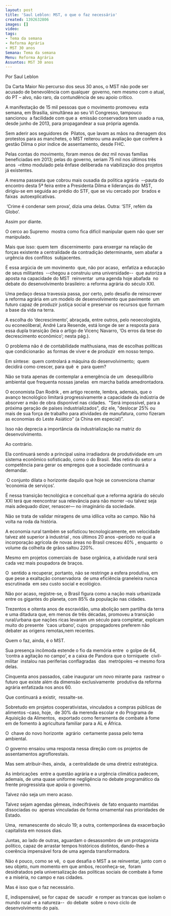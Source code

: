 ```yaml
---
layout: post
title: 'Saul Leblon: MST, o que o faz necessário'
created: 1392632806
images: []
video: 
tags:
- Tema da semana
- Reforma Agrária
- MST 30 anos
Semana: Tema da semana
Menu: Reforma Agrária
Assuntos: MST 30 anos
---
```



Por Saul Leblon 

Da Carta Maior
No percurso dos seus 30 anos, o MST não pode ser acusado de benevolência com qualquer  governo, nem mesmo com o atual, do PT – alvo, não raro, da contundência de seu apoio crítico. 


A manifestação de 15 mil pessoas que o movimento promoveu  esta semana, em Brasília, simultânea ao seu VI Congresso, tampouco  sancionou  a facilidade com que a  emissão conservadora tem usado a rua, desde junho de 2013, para propagandear a sua própria agenda.


Sem aderir aos seguidores de  Pilatos, que lavam as mãos na drenagem dos protestos para as manchetes, o MST reiterou uma avaliação que confere à gestão Dilma o pior índice de assentamento, desde FHC.


Pelas contas do movimento, foram menos de dez mil novas famílias beneficiadas em 2013; pelas do governo, seriam 75 mil nos últimos três anos  –ritmo modulado pela ênfase deliberada na viabilização dos projetos já existentes.


A mesma passeata que cobrou mais ousadia da política agrária  --pauta do encontro desta 5ª feira entre a Presidenta Dilma e lideranças do MST, dirigiu-se em seguida ao prédio do STF, que se viu cercado por  brados e faixas  autoexplicativas.


 ‘Crime é condenar sem prova’, dizia uma delas. Outra: ‘STF, refém da  Globo’.


Assim por diante.


O cerco ao Supremo  mostra como fica difícil manipular quem não quer ser  manipulado.


Mais que isso: quem tem  discernimento  para enxergar na relação de forças existente a centralidade da contradição determinante, sem abafar a urgência dos conflitos  subjacentes.


É essa argúcia de um movimento  que, não por acaso,  enfatiza a educação de seus militantes  --chegou a construiu uma universidade--  que autoriza a aposta na capacidade do MST  reinventar  uma agenda hoje abafada  no debate do desenvolvimento brasileiro: a reforma agrária do século XXI.


Uma pedaço dessa travessia passa, por certo, pelo desafio de reinscrever  a reforma agrária em um modelo de desenvolvimento que pavimente  um futuro capaz de produzir justiça social e preservar os recursos que formam a base da vida na terra.


A escolha do ‘decrescimento’, abraçada, entre outros, pelo neoecologista,  ou econeoliberal, André Lara Resende, está longe de ser a resposta para essa dupla transição (leia o artigo de Vicenç Navarro, ‘Os erros da tese do decrescimento econômico’; nesta pág.). 


O problema não é de contabilidade malthusiana, mas de escolhas políticas que condicionarão  as formas de viver e de produzir  em nosso tempo.


Em síntese:  quem controlará a máquina do desenvolvimento;  quem decidirá como crescer, para quê  e  para quem?


Não se trata apenas de contemplar a emergência de um  desequilíbrio ambiental que frequenta nossas janelas  em marcha batida amedrontadora.


O economista Dan Rodrik , em artigo recente, lembra, ademais, que o avanço tecnológico limitará progressivamente a capacidade da indústria de absorver a mão de obra disponível nas cidades.  "Será impossível, para a próxima geração de países industrializados", diz ele, "deslocar 25% ou  mais de sua força de trabalho para atividades de manufatura, como fizeram as economias do Leste Asiático" (a China em especial)”.


Isso não deprecia a importância da industrialização na matriz do desenvolvimento. 

Ao contrário.


Ela continuará sendo a principal usina irradiadora de produtividade em um sistema econômico sofisticado, como o do Brasil.  Mas retira do setor a competência para gerar os empregos que a sociedade continuará a demandar.


 O conjunto dilata o horizonte daquilo que hoje se convenciona chamar  ‘economia de serviços’.


É nessa transição tecnológica e conceitual que a reforma agrária do século XXI terá que reencontrar sua relevância para não morrer –ou talvez seja mais adequado dizer, renascer— no imaginário da sociedade.


Não se trata de validar miragens de uma idílica volta ao campo. Não há volta na roda da história.


A economia rural também se sofisticou tecnologicamente, em velocidade talvez até superior à industrial , nos últimos 20 anos –período no qual a incorporação agrícola de novas áreas no Brasil cresceu 40% , enquanto  o volume da colheita de grãos saltou 220%.


Mesmo em projetos comerciais de  base orgânica, a atividade rural será cada vez mais poupadora de braços.


O  sentido a recuperar, portanto, não se restringe a esfera produtiva, em que pese a exaltação conservadora  de uma eficiência graneleira nunca escrutinada  em seu custo social e ecológico.


Não por acaso, registre-se, o Brasil figura como a nação mais urbanizada entre os gigantes do planeta, com 85% da população nas cidades.

Trezentos e oitenta anos de escravidão, uma abolição sem partilha da terra e uma ditadura que, em menos de três décadas, promoveu a transição rural/urbana que nações ricas levaram um século para completar, explicam muito do presente  ‘caos urbano’, cujos  propagadores preferem não debater as origens remotas,nem recentes.


Quem o faz, ainda, é o MST.


Sua presença incômoda estende o fio da memória entre  o golpe de 64, ‘contra a agitação no campo’, e a caixa de Pandora que o torniquete  civil-militar  instalou nas periferias conflagradas  das  metrópoles –e mesmo fora delas. 


Cinquenta anos passados, cabe inaugurar um novo mirante para  rastrear o futuro que existe além da dimensão exclusivamente  produtiva da reforma agrária enfatizada nos anos 60.


Que continuará a existir,  ressalte-se.


Sobretudo em projetos cooperativistas, vinculados a compras públicas de alimentos –caso, hoje,  de 30% da merenda escolar e do Programa de Aquisição da Alimentos,  exportado como ferramenta de combate à fome em de fomento à agricultura familiar para a AL e África.


O  chave do novo horizonte  agrário  certamente passa pelo tema ambiental.


O governo ensaiou uma resposta nessa direção com os projetos de assentamentos agroflorestais.


Mas sem atribuir-lhes, ainda,  a centralidade de uma diretriz estratégica.


As imbricações  entre a questão agrária e a urgência climática padecem, ademais, de uma quase uniforme negligência no debate programático da frente progressista que apoia o governo.


Talvez não seja um mero acaso.


Talvez sejam agendas gêmeas, indecifráveis  de fato enquanto mantidas  dissociadas ou  apenas vinculadas de forma ornamental nas prioridades de Estado.


Uma,  remanescente do século 19; a outra, contemporânea da exacerbação capitalista em nossos dias.


Juntas, ao lado de outras, aguardam o desassombro de um protagonista político, capaz de arrastar tempos históricos distintos, dando-lhes a coerência impensável fora de uma agenda transformadora.


Não é pouco, como se vê,  o que desafia o MST a se reinventar, junto com o seu objeto, num momento em que ambos, reconheça-se,  foram desidratados pela universalização das políticas sociais de combate à fome e a miséria, no campo e nas cidades.


Mas é isso que o faz necessário.


E, indispensável, se for capaz de  sacudir  e romper as trancas que isolam o mundo rural –e a natureza--  do debate  sobre o novo ciclo de desenvolvimento do país.
 
